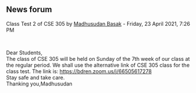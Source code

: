 <h2>News forum</h2><a href="https://moodle.cse.buet.ac.bd/user/view.php?id=523&course=562"></a>
Class Test 2 of CSE 305
by <a href="https://moodle.cse.buet.ac.bd/user/view.php?id=523&course=562">Madhusudan Basak</a> - Friday, 23 April 2021, 7:26 PM


 

Dear Students,<br />The class of CSE 305 will be held on Sunday of the 7th week of our class at the regular period. We shall use the alternative link of CSE 305 class for the class test. The link is: <a href="https://bdren.zoom.us/j/66505617278">https://bdren.zoom.us/j/66505617278</a><br />Stay safe and take care.<br />Thanking you,Madhusudan






